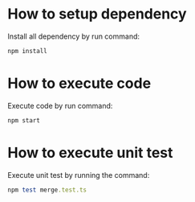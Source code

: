 # How to setup dependency
  Install all dependency by run command:
   ```ruby
  npm install
  ```
# How to execute code
  Execute code by run command:
  ```ruby
  npm start
  ```
# How to execute unit test
  Execute unit test by running the command:
   ```ruby
  npm test merge.test.ts
  ```
